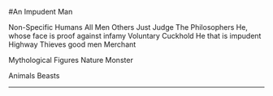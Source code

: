 #An Impudent Man

Non-Specific Humans
All Men
Others
Just Judge
The Philosophers
He, whose face is proof against infamy
Voluntary Cuckhold
He that is impudent
Highway Thieves
good men
Merchant

Mythological Figures
Nature
Monster

Animals
Beasts


---


